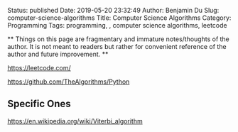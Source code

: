 Status: published
Date: 2019-05-20 23:32:49
Author: Benjamin Du
Slug: computer-science-algorithms
Title: Computer Science Algorithms
Category: Programming
Tags: programming, , computer science algorithms, leetcode

**
Things on this page are fragmentary and immature notes/thoughts of the author.
It is not meant to readers but rather for convenient reference of the author and future improvement.
**

https://leetcode.com/


https://github.com/TheAlgorithms/Python



## Specific Ones

https://en.wikipedia.org/wiki/Viterbi_algorithm


